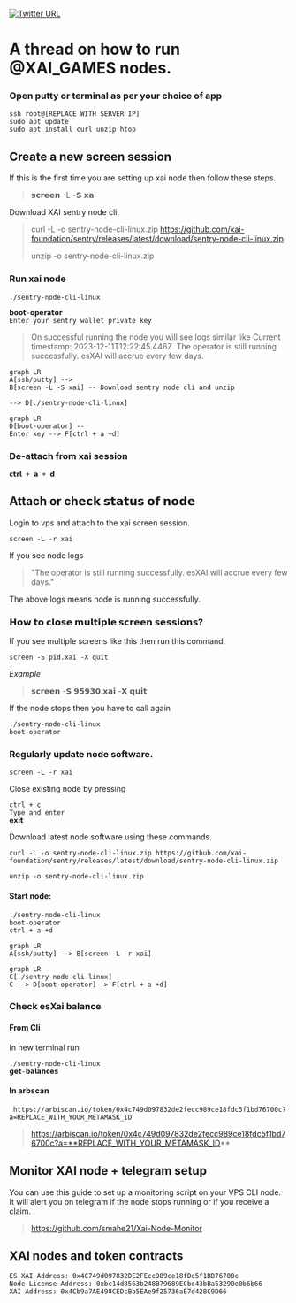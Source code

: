 [![Twitter URL](https://img.shields.io/twitter/url/https/twitter.com/bukotsunikki.svg?style=social&label=Follow%20%40ShineCryptic)](https://twitter.com/ShineCryptic)

# A thread on how to run @XAI_GAMES nodes.

### Open putty or terminal as per your choice of app

    ssh root@[REPLACE WITH SERVER IP]
    sudo apt update
    sudo apt install curl unzip htop

## Create a new screen session

If this is the first time you are setting up xai node then follow these steps.

> 𝘀𝗰𝗿𝗲𝗲𝗻 -L -𝗦 𝘅𝗮i

Download XAI sentry node cli.

> curl -L -o sentry-node-cli-linux.zip https://github.com/xai-foundation/sentry/releases/latest/download/sentry-node-cli-linux.zip
>
> unzip -o sentry-node-cli-linux.zip

### Run xai node

    ./sentry-node-cli-linux

    𝗯𝗼𝗼𝘁-𝗼𝗽𝗲𝗿𝗮𝘁𝗼𝗿
    Enter your sentry wallet private key

> On successful running the node you will see logs similar like Current timestamp: 2023-12-11T12:22:45.446Z.
> The operator is still running successfully. esXAI will accrue every few days.

```mermaid
graph LR
A[ssh/putty] -->
B[screen -L -S xai] -- Download sentry node cli and unzip

--> D[./sentry-node-cli-linux]
```

```mermaid
graph LR
D[boot-operator] --
Enter key --> F[ctrl + a +d]
```

### De-attach from xai session

    𝗰𝘁𝗿𝗹 + 𝗮 + 𝗱

## Attach or ch𝗲𝗰𝗸 𝘀𝘁𝗮𝘁𝘂𝘀 𝗼𝗳 𝗻𝗼𝗱𝗲

Login to vps and attach to the xai screen session.

    screen -L -r xai

If you see node logs

> "The operator is still running successfully. esXAI will accrue every few days."

The above logs means node is running successfully.

### 𝗛𝗼𝘄 𝘁𝗼 𝗰𝗹𝗼𝘀𝗲 𝗺𝘂𝗹𝘁𝗶𝗽𝗹𝗲 𝘀𝗰𝗿𝗲𝗲𝗻 𝘀𝗲𝘀𝘀𝗶𝗼𝗻𝘀?

If you see multiple screens like this then run this command.

    screen -S pid.xai -X quit

_Example_

> 𝘀𝗰𝗿𝗲𝗲𝗻 -𝗦 𝟵𝟱𝟵𝟯𝟬.𝘅𝗮𝗶 -𝗫 𝗾𝘂𝗶𝘁

If the node stops then you have to call again

    ./sentry-node-cli-linux
    boot-operator

### Regularly update node software.

    screen -L -r xai

Close existing node by pressing

    ctrl + c
    Type and enter
    𝗲𝘅𝗶𝘁

Download latest node software using these commands.

    curl -L -o sentry-node-cli-linux.zip https://github.com/xai-foundation/sentry/releases/latest/download/sentry-node-cli-linux.zip

    unzip -o sentry-node-cli-linux.zip

#### Start node:

    ./sentry-node-cli-linux
    boot-operator
    ctrl + a +d

```mermaid
graph LR
A[ssh/putty] --> B[screen -L -r xai]
```

```mermaid
graph LR
C[./sentry-node-cli-linux]
C --> D[boot-operator]--> F[ctrl + a +d]
```

### Check esXai balance

#### From Cli

In new terminal run

    ./sentry-node-cli-linux
    𝗴𝗲𝘁-𝗯𝗮𝗹𝗮𝗻𝗰𝗲𝘀

#### In arbscan

     https://arbiscan.io/token/0x4c749d097832de2fecc989ce18fdc5f1bd76700c?a=REPLACE_WITH_YOUR_METAMASK_ID

> https://arbiscan.io/token/0x4c749d097832de2fecc989ce18fdc5f1bd76700c?a=**REPLACE_WITH_YOUR_METAMASK_ID**

## Monitor XAI node + telegram setup

You can use this guide to set up a monitoring script on your VPS CLI node. It will alert you on telegram if the node stops running or if you receive a claim.

> https://github.com/smahe21/Xai-Node-Monitor

## XAI nodes and token contracts

    ES XAI Address: 0x4C749d097832DE2FEcc989ce18fDc5f1BD76700c
    Node License Address: 0xbc14d8563b248B79689ECbc43bBa53290e0b6b66
    XAI Address: 0x4Cb9a7AE498CEDcBb5EAe9f25736aE7d428C9D66
